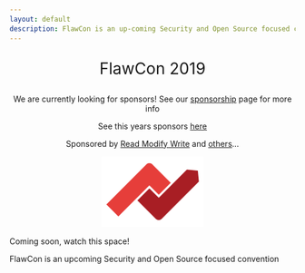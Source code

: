 ```yaml
---
layout: default
description: FlawCon is an up-coming Security and Open Source focused convention. Watch this space!
---
```


<center>
    <p style="font-size: 2em;">FlawCon 2019</p>
</center>

<center>
    <p>We are currently looking for sponsors! See our <a href="/sponsor">sponsorship</a> page for more info</p>
    <p>See this years sponsors <a href="/sponsors">here</a></p>
    <p>Sponsored by <a href="https://www.readmodwrite.com">Read Modify Write</a> and <a href="/sponsors">others</a>...</p>
    <a href="https://www.readmodwrite.com">
    <img src="/assets/img/rmw-logo.png" alt="Read Modify Write" style="all:unset; margin-left:0 !important; width:180px !important; height:124px !important" />
    </a>
</center>

Coming soon, watch this space!

FlawCon is an upcoming Security and Open Source focused convention
